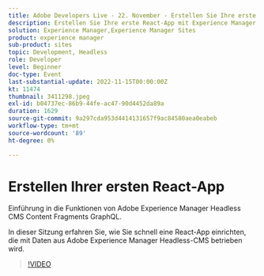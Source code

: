 ```yaml
---
title: Adobe Developers Live - 22. November - Erstellen Sie Ihre erste React-App
description: Erstellen Sie Ihre erste React-App mit Experience Manager Headless-CMSInführung in die Funktionen von Adobe Experience Manager Headless CMS Content Fragments GraphQL. In dieser Sitzung erfahren Sie, wie Sie schnell eine React-App einrichten, die mit Daten aus Adobe Experience Manager Headless-CMS betrieben wird.
solution: Experience Manager,Experience Manager Sites
product: experience manager
sub-product: sites
topic: Development, Headless
role: Developer
level: Beginner
doc-type: Event
last-substantial-update: 2022-11-15T00:00:00Z
kt: 11474
thumbnail: 3411298.jpeg
exl-id: b04737ec-86b9-44fe-ac47-90d4452da89a
duration: 1629
source-git-commit: 9a297cda953d4414131657f9ac84580aea0eabeb
workflow-type: tm+mt
source-wordcount: '89'
ht-degree: 0%

---
```


# Erstellen Ihrer ersten React-App

Einführung in die Funktionen von Adobe Experience Manager Headless CMS Content Fragments GraphQL.

In dieser Sitzung erfahren Sie, wie Sie schnell eine React-App einrichten, die mit Daten aus Adobe Experience Manager Headless-CMS betrieben wird.

>[!VIDEO](https://video.tv.adobe.com/v/3411298/?quality=12&learn=on)
